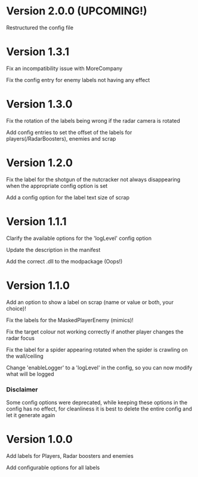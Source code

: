 # Version 2.0.0 (UPCOMING!)

Restructured the config file

# Version 1.3.1

Fix an incompatibility issue with MoreCompany

Fix the config entry for enemy labels not having any effect

# Version 1.3.0

Fix the rotation of the labels being wrong if the radar camera is rotated

Add config entries to set the offset of the labels for players(/RadarBoosters), enemies and scrap

# Version 1.2.0

Fix the label for the shotgun of the nutcracker not always disappearing when the appropriate config option is set

Add a config option for the label text size of scrap

# Version 1.1.1

Clarify the available options for the 'logLevel' config option

Update the description in the manifest

Add the correct .dll to the modpackage (Oops!)

# Version 1.1.0

Add an option to show a label on scrap (name or value or both, your choice)!

Fix the labels for the MaskedPlayerEnemy (mimics)!

Fix the target colour not working correctly if another player changes the radar focus

Fix the label for a spider appearing rotated when the spider is crawling on the wall/ceiling

Change 'enableLogger' to a 'logLevel' in the config, so you can now modify what will be logged

### Disclaimer
Some config options were deprecated, while keeping these options in the config has no effect, for cleanliness it is best to delete the entire config and let it generate again  

# Version 1.0.0

Add labels for Players, Radar boosters and enemies

Add configurable options for all labels